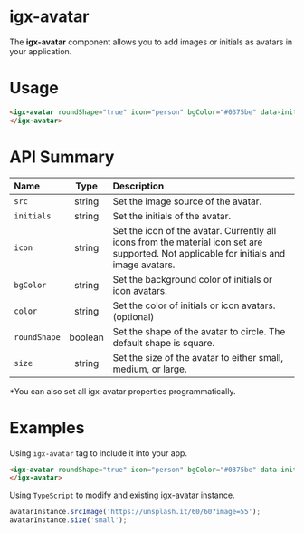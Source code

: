 # igx-avatar

The **igx-avatar** component allows you to add images or initials as avatars in your application.

# Usage
```html
<igx-avatar roundShape="true" icon="person" bgColor="#0375be" data-init="SS">
</igx-avatar>
```

# API Summary
| Name   |      Type      |  Description |
|:----------|:-------------:|:------|
| `src` |  string | Set the image source of the avatar. |
| `initials` | string | Set the initials of the avatar. |
| `icon` | string | Set the icon of the avatar. Currently all icons from the material icon set are supported. Not applicable for initials and image avatars. |
| `bgColor` | string | Set the background color of initials or icon avatars. |
| `color` | string | Set the color of initials or icon avatars. (optional) |
| `roundShape` | boolean | Set the shape of the avatar to circle. The default shape is square. |
| `size` | string | Set the size of the avatar to either small, medium, or large. |

*You can also set all igx-avatar properties programmatically.

# Examples

Using `igx-avatar` tag to include it into your app.
```html
<igx-avatar roundShape="true" icon="person" bgColor="#0375be" data-init="SS">
</igx-avatar>
```

Using `TypeScript` to modify and existing igx-avatar instance.
```typescript
avatarInstance.srcImage('https://unsplash.it/60/60?image=55');
avatarInstance.size('small');
```
